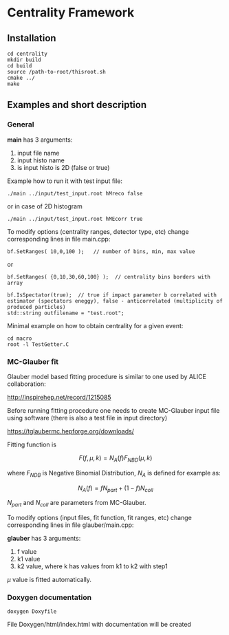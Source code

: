 # Centrality Framework

## Installation

    cd centrality
    mkdir build
    cd build
    source /path-to-root/thisroot.sh
    cmake ../
    make


## Examples and short description 

### General

**main** has 3 arguments:
  1. input file name
  2. input histo name
  3. is input histo is 2D (false or true)

Example how to run it with test input file:

    ./main ../input/test_input.root hMreco false

or in case of 2D histogram

    ./main ../input/test_input.root hMEcorr true

To modify options (centrality ranges, detector type, etc) change corresponding lines in file main.cpp:

    bf.SetRanges( 10,0,100 );   // number of bins, min, max value
or

    bf.SetRanges( {0,10,30,60,100} );  // centrality bins borders with array

    bf.IsSpectator(true);  // true if impact parameter b correlated with estimator (spectators eneggy), false - anticorrelated (multiplicity of produced particles) 
    std::string outfilename = "test.root";

Minimal example on how to obtain centrality for a given event:

    cd macro
    root -l TestGetter.C

### MC-Glauber fit

Glauber model based fitting procedure is similar to one used by ALICE collaboration:

http://inspirehep.net/record/1215085

Before running fitting procedure one needs to create MC-Glauber input file using software 
(there is also a test file in input directory)

https://tglaubermc.hepforge.org/downloads/

Fitting function is
```math
   F(f, \mu, k) = N_A(f)  F_{NBD}(\mu, k)
```
where $`F_{NDB}`$ is Negative Binomial Distribution, $`N_A`$ is defined for example as: 
```math
   N_A(f) = f N_{part} + (1-f) N_{coll}
```
$`N_{part}`$ and $`N_{coll}`$ are parameters from MC-Glauber.

To modify options (input files, fit function, fit ranges, etc) change corresponding lines in file glauber/main.cpp:

**glauber** has 3 arguments:
  1. f value
  2. k1 value
  3. k2 value,
  where k has values from k1 to k2 with step1

$`\mu`$ value is fitted automatically.

### Doxygen documentation
    doxygen Doxyfile
File Doxygen/html/index.html with documentation will be created
